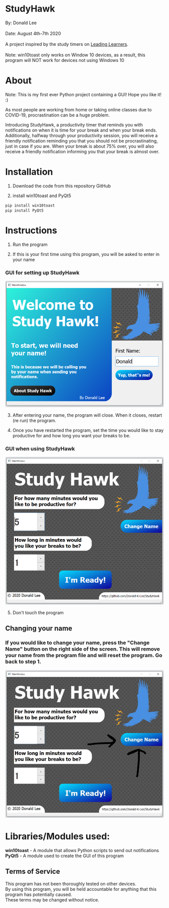 # StudyHawk
By: Donald Lee
</br><br/>Date: August 4th-7th 2020
<br/><br/> A project inspired by the study timers on [Leading Learners](https://www.leadlearners.ca/study-timer).
<br/><br/> Note: win10toast only works on Window 10 devices, as a result, this program will NOT work for devices not using Windows 10

# About
Note: This is my first ever Python project containing a GUI! Hope you like it! :) <br/>

As most people are working from home or taking online classes due to COVID-19, procrastination can be a huge problem.<br/>

Introducing StudyHawk, a productivity timer that reminds you with notifications on when it is time for your break and when your break ends. <br/>
Additionally, halfway through your productivity session, you will receive a friendly notification reminding you that you should not be procrastinating, just in case if you are. When your break is about 75% over, you will also receive a friendly notification informing you that your break is almost over.


# Installation
1. Download the code from this repository GitHub

2. install win10toast and PyQt5
```
pip install win10toast
pip install PyQt5
```
# Instructions
1. Run the program

2. If this is your first time using this program, you will be asked to enter in your name

### GUI for setting up StudyHawk
![SetUp](https://github.com/Donald-K-Lee/StudyHawk/blob/master/StudyHawkReadmeIMG/SetUpGUIImg.PNG)

3. After entering your name, the program will close. When it closes, restart (re run) the program.

4. Once you have restarted the program, set the time you would like to stay productive for and how long you want your breaks to be.

### GUI when using StudyHawk
![GUI](https://github.com/Donald-K-Lee/StudyHawk/blob/master/StudyHawkReadmeIMG/GUI.PNG)

5. Don't touch the program

## Changing your name
### If you would like to change your name, press the "Change Name" button on the right side of the screen. This will remove your name from the program file and will reset the program. Go back to step 1. 

![Change Name](https://github.com/Donald-K-Lee/StudyHawk/blob/master/StudyHawkReadmeIMG/ChangeName.jpg)

# Libraries/Modules used:
**win10toast** - A module that allows Python scripts to send out notifications </br>
**PyQt5** - A module used to create the GUI of this program

## Terms of Service 
This program has not been thoroughly tested on other devices. 
</br>By using this program, you will be held accountable for anything that this program has potentially caused. 
</br> These terms may be changed without notice.
